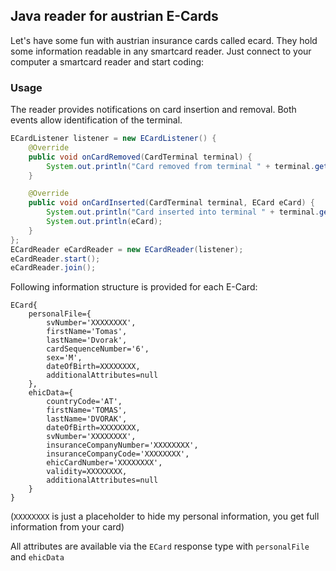 ## Java reader for austrian E-Cards

Let's have some fun with austrian insurance cards called ecard. They hold some information readable in any smartcard reader.
Just connect to your computer a smartcard reader and start coding:

### Usage
The reader provides notifications on card insertion and removal. Both events allow identification of the terminal.
```java
ECardListener listener = new ECardListener() {
    @Override
    public void onCardRemoved(CardTerminal terminal) {
        System.out.println("Card removed from terminal " + terminal.getName());
    }

    @Override
    public void onCardInserted(CardTerminal terminal, ECard eCard) {
        System.out.println("Card inserted into terminal " + terminal.getName());
        System.out.println(eCard);
    }
};
ECardReader eCardReader = new ECardReader(listener);
eCardReader.start();
eCardReader.join();
```

Following information structure is provided for each E-Card:

```
ECard{
    personalFile={
        svNumber='XXXXXXXX', 
        firstName='Tomas', 
        lastName='Dvorak', 
        cardSequenceNumber='6', 
        sex='M', 
        dateOfBirth=XXXXXXXX, 
        additionalAttributes=null
    }, 
    ehicData={
        countryCode='AT', 
        firstName='TOMAS', 
        lastName='DVORAK', 
        dateOfBirth=XXXXXXXX, 
        svNumber='XXXXXXXX', 
        insuranceCompanyNumber='XXXXXXXX', 
        insuranceCompanyCode='XXXXXXXX', 
        ehicCardNumber='XXXXXXXX', 
        validity=XXXXXXXX, 
        additionalAttributes=null
    }
}
```

(`XXXXXXXX` is just a placeholder to hide my personal information, you get full information from your card)

All attributes are available via the `ECard` response type with `personalFile` and `ehicData`